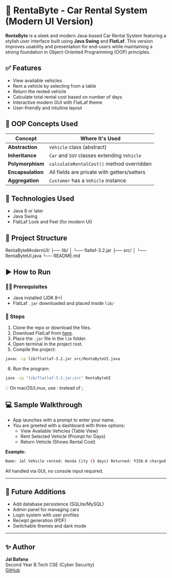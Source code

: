 # 🚗 RentaByte - Car Rental System (Modern UI Version)

**RentaByte** is a sleek and modern Java-based Car Rental System featuring a stylish user interface built using **Java Swing** and **FlatLaf**. This version improves usability and presentation for end-users while maintaining a strong foundation in Object-Oriented Programming (OOP) principles.

## ✅ Features

- View available vehicles
- Rent a vehicle by selecting from a table
- Return the rented vehicle
- Calculate total rental cost based on number of days
- Interactive modern GUI with FlatLaf theme
- User-friendly and intuitive layout

## 🧠 OOP Concepts Used

| Concept           | Where It's Used                             |
| ----------------- | ------------------------------------------- |
| **Abstraction**   | `Vehicle` class (abstract)                  |
| **Inheritance**   | `Car` and `SUV` classes extending `Vehicle` |
| **Polymorphism**  | `calculateRentalCost()` method overridden   |
| **Encapsulation** | All fields are private with getters/setters |
| **Aggregation**   | `Customer` has a `Vehicle` instance         |

## 💠 Technologies Used

- Java 8 or later
- Java Swing
- FlatLaf Look and Feel (for modern UI)

## 📁 Project Structure

RentaByteModernUI/
├── lib/
│   └── flatlaf-3.2.jar
├── src/
│   └── RentaByteUI.java
└── README.md    


## ▶️ How to Run

### 🧑‍💻 Prerequisites

- Java installed (JDK 8+)
- FlatLaf `.jar` downloaded and placed inside `lib/`

### 📌 Steps

1. Clone the repo or download the files.
2. Download FlatLaf from [here](https://repo1.maven.org/maven2/com/formdev/flatlaf/3.2/flatlaf-3.2.jar).
3. Place the `.jar` file in the `lib` folder.
4. Open terminal in the project root.
5. Compile the project:
```bash
javac -cp lib/flatlaf-3.2.jar src/RentaByteUI.java
```
6. Run the program:
```bash
java -cp "lib/flatlaf-3.2.jar;src" RentaByteUI
```
💡 On macOS/Linux, use : instead of ;

## 💻 Sample Walkthrough

- App launches with a prompt to enter your name.
- You are greeted with a dashboard with three options:
  - View Available Vehicles (Table View)
  - Rent Selected Vehicle (Prompt for Days)
  - Return Vehicle (Shows Rental Cost)

**Example:**
```bash
Name: Jal Vehicle rented: Honda City (3 days) Returned: ₹150.0 charged.
```
All handled via GUI, no console input required.

---

## 🌱 Future Additions

- Add database persistence (SQLite/MySQL)
- Admin panel for managing cars
- Login system with user profiles
- Receipt generation (PDF)
- Switchable themes and dark mode

---

## ✨ Author

**Jal Bafana**  
Second Year B.Tech CSE (Cyber Security)  
[GitHub](https://github.com/Jal-Bafana)
